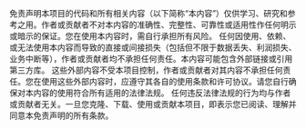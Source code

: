 ​免责声明
​本项目的代码和所有相关内容（以下简称“本内容”）仅供学习、研究和参考之用。作者或贡献者不对本内容的准确性、完整性、可靠性或适用性作任何明示或暗示的保证。
​您在使用本内容时，需自行承担所有风险。 任何因使用、依赖、或无法使用本内容而导致的直接或间接损失（包括但不限于数据丢失、利润损失、业务中断等），作者或贡献者均不承担任何责任。
​本内容可能包含外部链接或引用第三方库。 这些外部内容不受本项目控制，作者或贡献者对其内容不承担任何责任。您在使用这些外部内容时，应遵守其各自的使用条款和许可协议。
​请您自行确保对本内容的使用符合所有适用的法律法规。 任何违反法律法规的行为均与作者或贡献者无关。
​一旦您克隆、下载、使用或贡献本项目，即表示您已阅读、理解并同意本免责声明的所有条款。